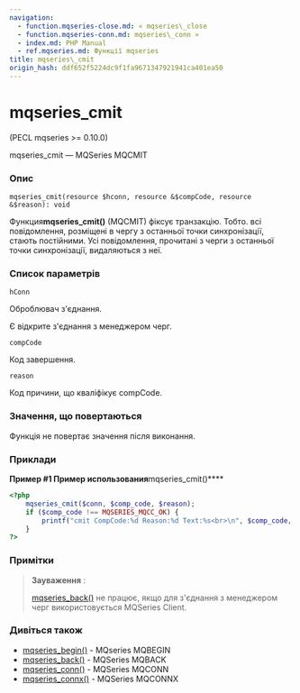```yaml
---
navigation:
  - function.mqseries-close.md: « mqseries\_close
  - function.mqseries-conn.md: mqseries\_conn »
  - index.md: PHP Manual
  - ref.mqseries.md: Функції mqseries
title: mqseries\_cmit
origin_hash: ddf652f5224dc9f1fa9671347921941ca401ea50
---
```

# mqseries\_cmit

(PECL mqseries >= 0.10.0)

mqseries\_cmit — MQSeries MQCMIT

### Опис

```methodsynopsis
mqseries_cmit(resource $hconn, resource &$compCode, resource &$reason): void
```

Функция**mqseries\_cmit()** (MQCMIT) фіксує транзакцію. Тобто. всі повідомлення, розміщені в чергу з останньої точки синхронізації, стають постійними. Усі повідомлення, прочитані з черги з останньої точки синхронізації, видаляються з неї.

### Список параметрів

`hConn`

Оброблювач з'єднання.

Є відкрите з'єднання з менеджером черг.

`compCode`

Код завершення.

`reason`

Код причини, що кваліфікує compCode.

### Значення, що повертаються

Функція не повертає значення після виконання.

### Приклади

**Пример #1 Пример использования**mqseries\_cmit()\*\*\*\*

```php
<?php
    mqseries_cmit($conn, $comp_code, $reason);
    if ($comp_code !== MQSERIES_MQCC_OK) {
        printf("cmit CompCode:%d Reason:%d Text:%s<br>\n", $comp_code, $reason, mqseries_strerror($reason));
    }
?>
```

### Примітки

> **Зауваження** :
> 
> [mqseries\_back()](function.mqseries-back.md) не працює, якщо для з'єднання з менеджером черг використовується MQSeries Client.

### Дивіться також

-   [mqseries\_begin()](function.mqseries-begin.md) \- MQseries MQBEGIN
-   [mqseries\_back()](function.mqseries-back.md) \- MQSeries MQBACK
-   [mqseries\_conn()](function.mqseries-conn.md) \- MQSeries MQCONN
-   [mqseries\_connx()](function.mqseries-connx.md) \- MQSeries MQCONNX
